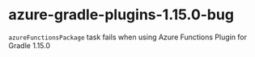 # azure-gradle-plugins-1.15.0-bug

`azureFunctionsPackage` task fails when using Azure Functions Plugin for Gradle 1.15.0
